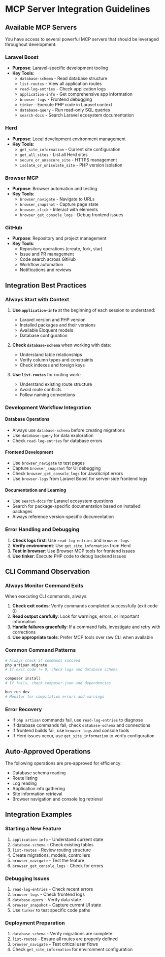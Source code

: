 # MCP Server Integration Guidelines

## Available MCP Servers

You have access to several powerful MCP servers that should be leveraged throughout development:

### Laravel Boost
- **Purpose**: Laravel-specific development tooling
- **Key Tools**: 
  - `database-schema` - Read database structure
  - `list-routes` - View all application routes
  - `read-log-entries` - Check application logs
  - `application-info` - Get comprehensive app information
  - `browser-logs` - Frontend debugging
  - `tinker` - Execute PHP code in Laravel context
  - `database-query` - Run read-only SQL queries
  - `search-docs` - Search Laravel ecosystem documentation

### Herd
- **Purpose**: Local development environment management
- **Key Tools**:
  - `get_site_information` - Current site configuration
  - `get_all_sites` - List all Herd sites
  - `secure_or_unsecure_site` - HTTPS management
  - `isolate_or_unisolate_site` - PHP version isolation

### Browser MCP
- **Purpose**: Browser automation and testing
- **Key Tools**:
  - `browser_navigate` - Navigate to URLs
  - `browser_snapshot` - Capture page state
  - `browser_click` - Interact with elements
  - `browser_get_console_logs` - Debug frontend issues

### GitHub
- **Purpose**: Repository and project management
- **Key Tools**:
  - Repository operations (create, fork, star)
  - Issue and PR management
  - Code search across GitHub
  - Workflow automation
  - Notifications and reviews

## Integration Best Practices

### Always Start with Context
1. **Use `application-info`** at the beginning of each session to understand:
   - Laravel version and PHP version
   - Installed packages and their versions
   - Available Eloquent models
   - Database configuration

2. **Check `database-schema`** when working with data:
   - Understand table relationships
   - Verify column types and constraints
   - Check indexes and foreign keys

3. **Use `list-routes`** for routing work:
   - Understand existing route structure
   - Avoid route conflicts
   - Follow naming conventions

### Development Workflow Integration

#### Database Operations
- Always use `database-schema` before creating migrations
- Use `database-query` for data exploration
- Check `read-log-entries` for database errors

#### Frontend Development
- Use `browser_navigate` to test pages
- Capture `browser_snapshot` for UI debugging
- Check `browser_get_console_logs` for JavaScript errors
- Use `browser-logs` from Laravel Boost for server-side frontend logs

#### Documentation and Learning
- Use `search-docs` for Laravel ecosystem questions
- Search for package-specific documentation based on installed packages
- Always reference version-specific documentation

### Error Handling and Debugging
1. **Check logs first**: Use `read-log-entries` and `browser-logs`
2. **Verify environment**: Use `get_site_information` from Herd
3. **Test in browser**: Use Browser MCP tools for frontend issues
4. **Use tinker**: Execute PHP code to debug backend issues

## CLI Command Observation

### Always Monitor Command Exits
When executing CLI commands, always:

1. **Check exit codes**: Verify commands completed successfully (exit code 0)
2. **Read output carefully**: Look for warnings, errors, or important information
3. **Handle failures gracefully**: If a command fails, investigate and retry with corrections
4. **Use appropriate tools**: Prefer MCP tools over raw CLI when available

### Common Command Patterns
```bash
# Always check if commands succeed
php artisan migrate
# If exit code != 0, check logs and database schema

composer install
# If fails, check composer.json and dependencies

bun run dev
# Monitor for compilation errors and warnings
```

### Error Recovery
- If `php artisan` commands fail, use `read-log-entries` to diagnose
- If database commands fail, check `database-schema` and connections
- If frontend builds fail, use `browser-logs` and console tools
- If Herd issues occur, use `get_site_information` to verify configuration

## Auto-Approved Operations
The following operations are pre-approved for efficiency:
- Database schema reading
- Route listing
- Log reading
- Application info gathering
- Site information retrieval
- Browser navigation and console log retrieval

## Integration Examples

### Starting a New Feature
1. `application-info` - Understand current state
2. `database-schema` - Check existing tables
3. `list-routes` - Review routing structure
4. Create migrations, models, controllers
5. `browser_navigate` - Test the feature
6. `browser_get_console_logs` - Check for errors

### Debugging Issues
1. `read-log-entries` - Check recent errors
2. `browser-logs` - Check frontend logs
3. `database-query` - Verify data state
4. `browser_snapshot` - Capture current UI state
5. Use `tinker` to test specific code paths

### Deployment Preparation
1. `database-schema` - Verify migrations are complete
2. `list-routes` - Ensure all routes are properly defined
3. `browser_navigate` - Test critical user flows
4. Check `get_site_information` for environment configuration